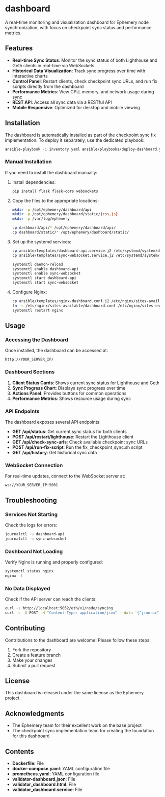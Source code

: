 # dashboard


A real-time monitoring and visualization dashboard for Ephemery node synchronization, with focus on checkpoint sync status and performance metrics.

## Features

- **Real-time Sync Status**: Monitor the sync status of both Lighthouse and Geth clients in real-time via WebSockets
- **Historical Data Visualization**: Track sync progress over time with interactive charts
- **Control Panel**: Restart clients, check checkpoint sync URLs, and run fix scripts directly from the dashboard
- **Performance Metrics**: View CPU, memory, and network usage during sync
- **REST API**: Access all sync data via a RESTful API
- **Mobile Responsive**: Optimized for desktop and mobile viewing

## Installation

The dashboard is automatically installed as part of the checkpoint sync fix implementation. To deploy it separately, use the dedicated playbook:

```bash
ansible-playbook -i inventory.yaml ansible/playbooks/deploy-dashboard.yaml
```

### Manual Installation

If you need to install the dashboard manually:

1. Install dependencies:
   ```bash
   pip install flask flask-cors websockets
   ```

2. Copy the files to the appropriate locations:
   ```bash
   mkdir -p /opt/ephemery/dashboard/api
   mkdir -p /opt/ephemery/dashboard/static/{css,js}
   mkdir -p /var/log/ephemery

   cp dashboard/api/* /opt/ephemery/dashboard/api/
   cp dashboard/static/* /opt/ephemery/dashboard/static/
   ```

3. Set up the systemd services:
   ```bash
   cp ansible/templates/dashboard-api.service.j2 /etc/systemd/system/dashboard-api.service
   cp ansible/templates/sync-websocket.service.j2 /etc/systemd/system/sync-websocket.service

   systemctl daemon-reload
   systemctl enable dashboard-api
   systemctl enable sync-websocket
   systemctl start dashboard-api
   systemctl start sync-websocket
   ```

4. Configure Nginx:
   ```bash
   cp ansible/templates/nginx-dashboard.conf.j2 /etc/nginx/sites-available/dashboard.conf
   ln -s /etc/nginx/sites-available/dashboard.conf /etc/nginx/sites-enabled/
   systemctl restart nginx
   ```

## Usage

### Accessing the Dashboard

Once installed, the dashboard can be accessed at:

```
http://YOUR_SERVER_IP/
```

### Dashboard Sections

1. **Client Status Cards**: Shows current sync status for Lighthouse and Geth
2. **Sync Progress Chart**: Displays sync progress over time
3. **Actions Panel**: Provides buttons for common operations
4. **Performance Metrics**: Shows resource usage during sync

### API Endpoints

The dashboard exposes several API endpoints:

- **GET /api/status**: Get current sync status for both clients
- **POST /api/restart/lighthouse**: Restart the Lighthouse client
- **GET /api/check-sync-urls**: Check available checkpoint sync URLs
- **POST /api/run-fix-script**: Run the fix_checkpoint_sync.sh script
- **GET /api/history**: Get historical sync data

### WebSocket Connection

For real-time updates, connect to the WebSocket server at:

```
ws://YOUR_SERVER_IP:5001
```

## Troubleshooting

### Services Not Starting

Check the logs for errors:

```bash
journalctl -u dashboard-api
journalctl -u sync-websocket
```

### Dashboard Not Loading

Verify Nginx is running and properly configured:

```bash
systemctl status nginx
nginx -t
```

### No Data Displayed

Check if the API server can reach the clients:

```bash
curl -s http://localhost:5052/eth/v1/node/syncing
curl -s -X POST -H "Content-Type: application/json" --data '{"jsonrpc":"2.0","method":"eth_syncing","params":[],"id":1}' http://localhost:8545
```

## Contributing

Contributions to the dashboard are welcome! Please follow these steps:

1. Fork the repository
2. Create a feature branch
3. Make your changes
4. Submit a pull request

## License

This dashboard is released under the same license as the Ephemery project.

## Acknowledgments

- The Ephemery team for their excellent work on the base project
- The checkpoint sync implementation team for creating the foundation for this dashboard

## Contents

- **Dockerfile**: File
- **docker-compose.yaml**: YAML configuration file
- **prometheus.yaml**: YAML configuration file
- **validator-dashboard.json**: File
- **validator_dashboard.html**: File
- **validator_dashboard.service**: File
